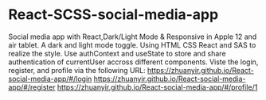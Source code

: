 # React-SCSS-social-media-app
Social media app with React,Dark/Light Mode &amp; Responsive in Apple 12 and air tablet.
A dark and light mode toggle.
Using HTML CSS React and SAS to realize the style.
Use authContext and useState to store and share authentication of currentUser accross different components.
Viste the login, register, and profile via the following URL:
https://zhuanyir.github.io/React-social-media-app/#/login
https://zhuanyir.github.io/React-social-media-app/#/register
https://zhuanyir.github.io/React-social-media-app/#/profile/1
